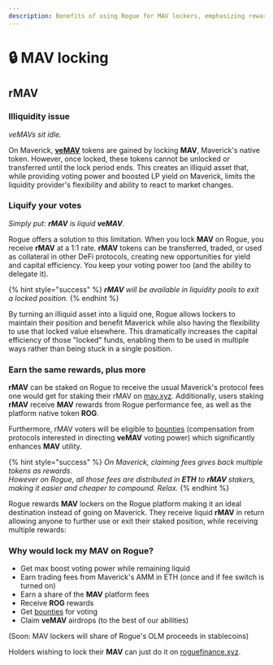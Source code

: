```yaml
---
description: Benefits of using Rogue for MAV lockers, emphasizing rewards.
---
```


# 🔒 MAV locking

## rMAV

### Illiquidity issue

_veMAVs sit idle._

On Maverick, [**veMAV**](../case-study-maverick-amm/maverick-amm/vemav.md#vemavs-role-in-liquidity-provision-and-boosted-positions) tokens are gained by locking **MAV**, Maverick's native token. However, once locked, these tokens cannot be unlocked or transferred until the lock period ends. This creates an illiquid asset that, while providing voting power and boosted LP yield on Maverick, limits the liquidity provider's flexibility and ability to react to market changes.

### Liquify your votes

_Simply put: **rMAV** is liquid **veMAV**._

Rogue offers a solution to this limitation. When you lock **MAV** on Rogue, you receive **rMAV** at a 1:1 rate. **rMAV** tokens can be transferred, traded, or used as collateral in other DeFi protocols, creating new opportunities for yield and capital efficiency. You keep your voting power too (and the ability to delegate it).

{% hint style="success" %}
_**rMAV** will be available in liquidity pools to exit a locked position._
{% endhint %}

By turning an illiquid asset into a liquid one, Rogue allows lockers to maintain their position and benefit Maverick while also having the flexibility to use that locked value elsewhere. This dramatically increases the capital efficiency of those "locked" funds, enabling them to be used in multiple ways rather than being stuck in a single position.

### Earn the same rewards, plus more <a href="#cvxcrv-staking" id="cvxcrv-staking"></a>

**rMAV** can be staked on Rogue to receive the usual Maverick's protocol fees one would get for staking their rMAV on [mav.xyz](https://www.mav.xyz/). Additionally, users staking **rMAV** receive **MAV** rewards from Rogue performance fee, as well as the platform native token **ROG**.

Furthermore, rMAV voters will be eligible to [bounties](vote-market.md#introducing-bounty) (compensation from protocols interested in directing **veMAV** voting power) which significantly enhances **MAV** utility.

{% hint style="success" %}
_On Maverick, claiming fees gives back multiple tokens as rewards._\
_However on Rogue, all those fees are distributed in **ETH** to **rMAV** stakers, making it easier and cheaper to compound. Relax._
{% endhint %}

Rogue rewards **MAV** lockers on the Rogue platform making it an ideal destination instead of going on Maverick. They receive liquid **rMAV** in return allowing anyone to further use or exit their staked position, while receiving multiple rewards:

### Why would lock my MAV on Rogue?

* Get max boost voting power while remaining liquid
* Earn trading fees from Maverick's AMM in ETH (once and if fee switch is turned on)
* Earn a share of the **MAV** platform fees&#x20;
* Receive **ROG** rewards
* Get [bounties](vote-market.md#introducing-bounty) for voting
* Claim **veMAV** airdrops (to the best of our abilities)

(Soon: MAV lockers will share of Rogue's OLM proceeds in stablecoins)

Holders wishing to lock their **MAV** can just do it on [roguefinance.xyz](https://roguefinance.xyz/).
